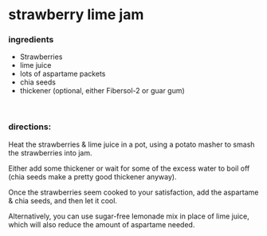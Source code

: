 # strawberry lime jam

### ingredients
- Strawberries
- lime juice
- lots of aspartame packets
- chia seeds
- thickener (optional, either Fibersol-2 or guar gum)

<br>

### directions:

Heat the strawberries & lime juice in a pot, using a potato masher to smash the strawberries into jam.

Either add some thickener or wait for some of the excess water to boil off (chia seeds make a pretty good thickener anyway).

Once the strawberries seem cooked to your satisfaction, add the aspartame & chia seeds, and then let it cool.

Alternatively, you can use sugar-free lemonade mix in place of lime juice, which will also reduce the amount of aspartame needed.
